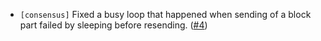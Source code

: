 - `[consensus]` Fixed a busy loop that happened when sending of a block part failed by sleeping before resending.
  ([\#4](https://github.com/informalsystems/tendermint/pull/4))